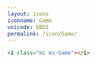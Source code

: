 ```yaml
---
layout: icons
iconname: Game
unicode: EBD5
permalink: /icon/Game/
---
```


``` html
<i class="mi mi-Game"></i>
```
